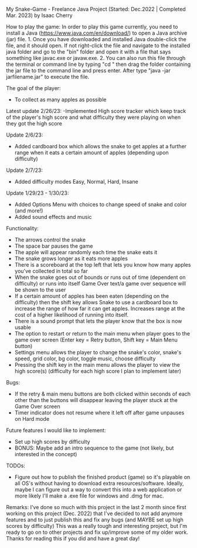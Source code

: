 My Snake-Game - Freelance Java Project (Started: Dec.2022 | Completed Mar. 2023)
by Isaac Cherry


How to play the game: In order to play this game currently, you need to install a Java (https://www.java.com/en/download/)
to open a Java archive (jar) file. 1. Once you have downloaded and installed Java double-click the file, and it should 
open. If not right-click the file and navigate to the installed java folder and go to the "bin" folder and open it with 
a file that says something like javac.exe or javaw.exe. 2. You can also run this file through the terminal or command 
line by typing "cd " then drag the folder containing the jar file to the command line and press enter. After type 
"java -jar jarfilename.jar" to execute the file.

The goal of the player:
- To collect as many apples as possible

Latest update 2/26/23:
-Implemented High score tracker which keep track of the player's high score and what difficulty they were 
playing on when they got the high score

Update 2/6/23:
- Added cardboard box which allows the snake to get apples at a further range when it eats a certain amount of apples
  (depending upon difficulty)

Update 2/7/23:
- Added difficulty modes Easy, Normal, Hard, Insane

Update 1/29/23 - 1/30/23:
- Added Options Menu with choices to change speed of snake and color (and more!)
- Added sound effects and music

Functionality:
- The arrows control the snake
- The space bar pauses the game
- The apple will appear randomly each time the snake eats it
- The snake grows longer as it eats more apples
- There is a scoreboard at the top left that lets you know how many apples you've collected in total so far
- When the snake goes out of bounds or runs out of time (dependent on difficulty) or runs into itself Game Over text/a 
game over sequence will be shown to the user
- If a certain amount of apples has been eaten (depending on the difficulty) then the shift key allows Snake to use a 
cardboard box to increase the range of how far it can get apples. Increases range at the cost of a higher likelihood of
running into itself.
- There is a sound prompt that lets the player know that the box is now usable
- The option to restart or return to the main menu when player goes to the game over screen 
(Enter key = Retry button, Shift key = Main Menu button)
- Settings menu allows the player to change the snake's color, snake's speed, grid color, bg color, toggle music, choose
difficulty
- Pressing the shift key in the main menu allows the player to view the high score(s) (difficulty for each high score
I plan to implement later)

Bugs:
- If the retry & main menu buttons are both clicked within seconds of each other than the buttons will disappear leaving
the player stuck at the Game Over screen
- Timer indicator does not resume where it left off after game unpauses on Hard mode

Future features I would like to implement:
- Set up high scores by difficulty
- BONUS: Maybe add an intro sequence to the game (not likely, but interested in the concept)

TODOs:
- Figure out how to publish the finished product (game) so it's playable on all OS's without having to download extra 
resources/software. Ideally, maybe I can figure out a way to convert this into a web application or more likely I'll 
make a .exe file for windows and .dmg for mac.

Remarks: I've done so much with this project in the last 2 month since first working on this project (Dec. 2022) 
that I've decided to not add anymore features and to just publish this and fix any bugs (and MAYBE set up high scores by 
difficulty) This was a really tough and interesting project, but I'm ready to go on to other projects and fix up/improve 
some of my older work. Thanks for reading this if you did and have a great day!

